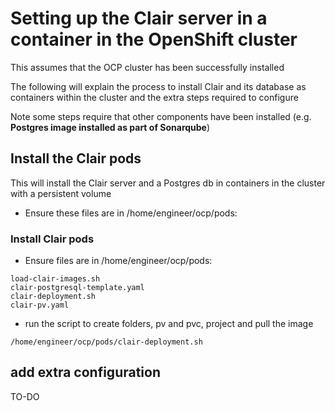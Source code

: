 # Setting up the Clair server in a container in the OpenShift cluster

This assumes that the OCP cluster has been successfully installed

The following will explain the process to install Clair and its database as containers within the cluster and the extra steps required to configure

Note some steps require that other components have been installed (e.g. **Postgres image installed as part of Sonarqube**)

## Install the Clair pods

This will install the Clair server and a Postgres db in containers in the cluster with a persistent volume

* Ensure these files are in /home/engineer/ocp/pods:

### Install Clair pods

* Ensure files are in /home/engineer/ocp/pods:

```
load-clair-images.sh
clair-postgresql-template.yaml
clair-deployment.sh
clair-pv.yaml
```

* run the script to create folders, pv and pvc, project and pull the image

```
/home/engineer/ocp/pods/clair-deployment.sh
```

## add extra configuration

TO-DO